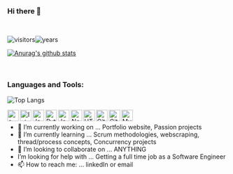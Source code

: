 ### Hi there 👋

<!--
**Jonathan-Welham/Jonathan-Welham** is a ✨ _special_ ✨ repository because its `README.md` (this file) appears on your GitHub profile.
Here are some ideas to get you started:
-->

<br />


![visitors](https://badges.pufler.dev/visits/Jonathan-Welham/Jonathan-Welham)![years](https://badges.pufler.dev/years/Jonathan-Welham) 


[![Anurag's github stats](https://github-readme-stats.vercel.app/api?username=Jonathan-Welham)](https://github.com/anuraghazra/github-readme-stats)

<br />


### Languages and Tools:

![Top Langs](https://github-readme-stats.vercel.app/api/top-langs/?username=Jonathan-Welham&layout=compact)

<img align="left" alt="c++" width="26px" src="https://cdn.jsdelivr.net/npm/simple-icons@3.4.0/icons/cplusplus.svg" />
<img align="left" alt="Intellij" width="26px" src="https://cdn.jsdelivr.net/npm/simple-icons@3.4.0/icons/intellijidea.svg" />
<img align="left" alt="Java" width="26px" src="https://cdn.jsdelivr.net/npm/simple-icons@3.4.0/icons/java.svg" />
<img align="left" alt="Python" width="26px" src="https://cdn.jsdelivr.net/npm/simple-icons@3.4.0/icons/python.svg" />
<img align="left" alt="JavaScript" width="26px" src="https://cdn.jsdelivr.net/npm/simple-icons@3.4.0/icons/javascript.svg" />
<img align="left" alt="Node.js" width="26px" src="https://cdn.jsdelivr.net/npm/simple-icons@3.4.0/icons/node-dot-js.svg" />
<img align="left" alt="HTML5" width="26px" src="https://cdn.jsdelivr.net/npm/simple-icons@3.4.0/icons/html5.svg" />
<img align="left" alt="Git" width="26px" src="https://cdn.jsdelivr.net/npm/simple-icons@3.4.0/icons/git.svg" />
<img align="left" alt="GitHub" width="26px" src="https://cdn.jsdelivr.net/npm/simple-icons@3.4.0/icons/github.svg" />
<img align="left" alt="MySQL" width="26px" src="https://cdn.jsdelivr.net/npm/simple-icons@3.4.0/icons/mysql.svg" />

<br />

- 🔭 I’m currently working on ... Portfolio website, Passion projects
- 🌱 I’m currently learning ... Scrum methodologies, webscraping, thread/process concepts, Concurrency projects
- 👯 I’m looking to collaborate on ... ANYTHING
-  I’m looking for help with ... Getting a full time job as a Software Engineer
- 📫 How to reach me: ... linkedIn or email
